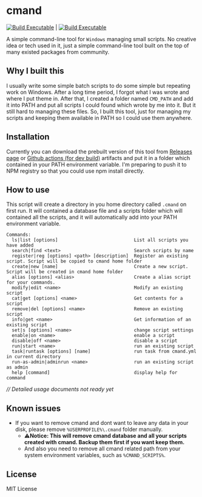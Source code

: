 # cmand

[![Build Executable](https://github.com/CKylinMC/cmand/actions/workflows/build-beta.yml/badge.svg)](https://github.com/CKylinMC/cmand/actions/workflows/build-beta.yml) | [![Build Executable](https://github.com/CKylinMC/cmand/actions/workflows/build-release.yml/badge.svg)](https://github.com/CKylinMC/cmand/actions/workflows/build-release.yml)

A simple command-line tool for `Windows` managing small scripts. No creative idea or tech used in it, just a simple command-line tool built on the top of many existed packages from community.

## Why I built this

I usually write some simple batch scripts to do some simple but repeating work on Windows. After a long time period, I forgot what I was wrote and where I put theme in. After that, I created a folder named `CMD_PATH` and add it into PATH and put all scripts I could found which wrote by me into it. But it still hard to managing these files. So, I built this tool, just for managing my scripts and keeping them available in PATH so I could use them anywhere.

## Installation

<!--
This tool built with Node.JS, so you can easily get it if you have NPM installed on your system:

```
npm install -g cmand
```

Or you can download the prebuilt version of this tool from [Github actions](https://github.com/CKylinMC/cmand/actions/workflows/build-exe.yml) artifacts and put it in a folder which contained in your PATH environment variable, but it will be a little slow and big.
-->
Currently you can download the prebuilt version of this tool from [Releases page](https://github.com/CKylinMC/cmand/releases) or [Github actions (for dev build)](https://github.com/CKylinMC/cmand/actions/workflows/build-release.yml) artifacts and put it in a folder which contained in your PATH environment variable. I'm preparing to push it to NPM registry so that you could use npm install directly.

## How to use

This script will create a directory in you home directory called `.cmand` on first run. It will contained a database file and a scripts folder which will contained all the scripts, and it will automatically add into your PATH environment variable.

```
Commands:
  ls|list [options]                            List all scripts you have added
  search|find <text>                           Search scripts by name
  register|reg [options] <path> [description]  Register an existing script. Script will be copied to cmand home folder
  create|new [name]                            Create a new script. Script will be created in cmand home folder
  alias [options] <alias>                      Create a alias script for your commands.
  modify|edit <name>                           Modify an existing script
  cat|get [options] <name>                     Get contents for a script
  remove|del [options] <name>                  Remove an existing script
  info|get <name>                              Get information of an existing script
  set|s [options] <name>                       change script settings
  enable|on <name>                             enable a script
  disable|off <name>                           disable a script
  run|start <name>                             run an existing script
  task|runtask [options] [name]                run task from cmand.yml in current directory
  run-as-admin|adminrun <name>                 run an existing script as admin
  help [command]                               display help for command
```

*// Detailed usage documents not ready yet* 

## Known issues
* If you want to remove cmand and dont want to leave any data in your disk, please remove `%USERPROFILE%\.cmand` folder manually.
  * ⚠️**Notice: This will remove cmand database and all your scripts created with cmand. Backup them first if you want keep them.**
  * And also you need to remove all cmand related path from your system environment variables, such as `%CMAND_SCRIPTS%`.


## License  

MIT License

